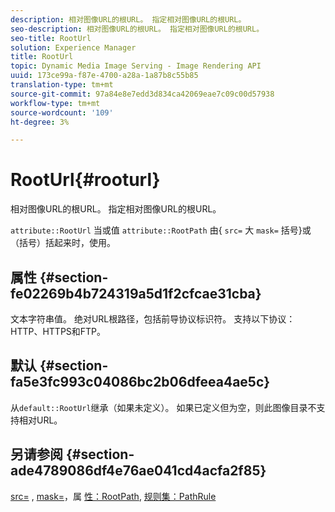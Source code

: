 ```yaml
---
description: 相对图像URL的根URL。 指定相对图像URL的根URL。
seo-description: 相对图像URL的根URL。 指定相对图像URL的根URL。
seo-title: RootUrl
solution: Experience Manager
title: RootUrl
topic: Dynamic Media Image Serving - Image Rendering API
uuid: 173ce99a-f87e-4700-a28a-1a87b8c55b85
translation-type: tm+mt
source-git-commit: 97a84e8e7edd3d834ca42069eae7c09c00d57938
workflow-type: tm+mt
source-wordcount: '109'
ht-degree: 3%

---
```



# RootUrl{#rooturl}

相对图像URL的根URL。 指定相对图像URL的根URL。

`attribute::RootUrl` 当或值 `attribute::RootPath` 由{ `src=` 大 `mask=` 括号}或（括号）括起来时，使用。

## 属性 {#section-fe02269b4b724319a5d1f2cfcae31cba}

文本字符串值。 绝对URL根路径，包括前导协议标识符。 支持以下协议：HTTP、HTTPS和FTP。

## 默认 {#section-fa5e3fc993c04086bc2b06dfeea4ae5c}

从`default::RootUrl`继承（如果未定义）。 如果已定义但为空，则此图像目录不支持相对URL。

## 另请参阅 {#section-ade4789086df4e76ae041cd4acfa2f85}

[src=](../../../../../is-api/http-ref/image-serving-api-ref/c-http-protocol-reference/c-command-reference/r-src.md#reference-f6506637778c4c69bf106a7924a91ab1) , [ mask=](../../../../../is-api/http-ref/image-serving-api-ref/c-http-protocol-reference/c-command-reference/r-mask.md#reference-922254e027404fb890b850e2723ee06e)，属 [性：RootPath](../../../../../is-api/image-catalog/image-serving-api-ref/c-image-catalog-reference/c-attributes-reference/r-rootpath.md#reference-17d57e5967be403b8408fa7214017494), [规则集：PathRule](../../../../../is-api/image-catalog/image-serving-api-ref/c-image-catalog-reference/c-rule-set-reference/c-rule-set-reference.md#concept-3e5058cf3507470b82cac638df23ea8e)
